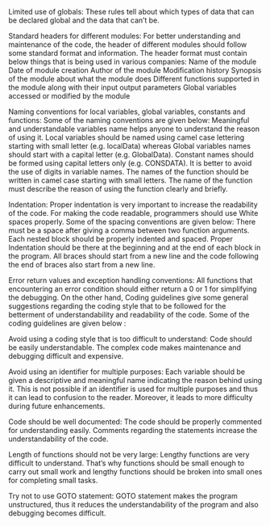 Limited use of globals: These rules tell about which types of data that can be declared global and the data that can’t be.

Standard headers for different modules: For better understanding and maintenance of the code, the header of different modules should follow some standard format and information. The header format must contain below things that is being used in various companies:
Name of the module
Date of module creation
Author of the module
Modification history
Synopsis of the module about what the module does
Different functions supported in the module along with their input output parameters
Global variables accessed or modified by the module

Naming conventions for local variables, global variables, constants and functions: Some of the naming conventions are given below:
Meaningful and understandable variables name helps anyone to understand the reason of using it.
Local variables should be named using camel case lettering starting with small letter (e.g. localData) whereas Global variables names should start with a capital letter (e.g. GlobalData). Constant names should be formed using capital letters only (e.g. CONSDATA).
It is better to avoid the use of digits in variable names.
The names of the function should be written in camel case starting with small letters.
The name of the function must describe the reason of using the function clearly and briefly.

Indentation: Proper indentation is very important to increase the readability of the code. For making the code readable, programmers should use White spaces properly. Some of the spacing conventions are given below:
There must be a space after giving a comma between two function arguments.
Each nested block should be properly indented and spaced.
Proper Indentation should be there at the beginning and at the end of each block in the program.
All braces should start from a new line and the code following the end of braces also start from a new line.

Error return values and exception handling conventions: All functions that encountering an error condition should either return a 0 or 1 for simplifying the debugging. On the other hand, Coding guidelines give some general suggestions regarding the coding style that to be followed for the betterment of understandability and readability of the code. Some of the coding guidelines are given below :

Avoid using a coding style that is too difficult to understand: Code should be easily understandable. The complex code makes maintenance and debugging difficult and expensive.

Avoid using an identifier for multiple purposes: Each variable should be given a descriptive and meaningful name indicating the reason behind using it. This is not possible if an identifier is used for multiple purposes and thus it can lead to confusion to the reader. Moreover, it leads to more difficulty during future enhancements.

Code should be well documented: The code should be properly commented for understanding easily. Comments regarding the statements increase the understandability of the code.

Length of functions should not be very large: Lengthy functions are very difficult to understand. That’s why functions should be small enough to carry out small work and lengthy functions should be broken into small ones for completing small tasks.

Try not to use GOTO statement: GOTO statement makes the program unstructured, thus it reduces the understandability of the program and also debugging becomes difficult.
